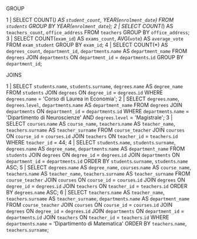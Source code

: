 GROUP

1 | SELECT COUNT(_) AS `student_count`, YEAR(`enrolment_date`) FROM `students` GROUP BY YEAR(`enrolment_date`);
2 | SELECT COUNT(_) AS `teachers_count`, `office_address` FROM `teachers` GROUP BY `office_address`;
3 | SELECT COUNT(`exam_id`) AS `exams_count`, AVG(`vote`) AS `average_vote` FROM `exam_student` GROUP BY `exam_id`;
4 | SELECT COUNT(\*) AS `degrees_count`, `department_id`, `departments`.`name` AS `department_name` FROM `degrees` JOIN `departments` ON `department_id` = `departments`.`id` GROUP BY `department_id`;

JOINS

1 | SELECT `students`.`name`, `students`.`surname`, `degrees`.`name` AS `degree_name` FROM `students` JOIN `degrees` ON `degree_id` = `degrees`.`id` WHERE `degrees`.`name` = 'Corso di Laurea in Economia';
2 | SELECT `degrees`.`name`, `degrees`.`level`, `departments`.`name` AS `department_name` FROM `degrees` JOIN `departments` ON `department_id` = `departments`.`id` WHERE `departments`.`name` = 'Dipartimento di Neuroscienze' AND `degrees`.`level` = 'Magistrale';
3 | SELECT `courses`.`name` AS `course_name`, `teachers`.`name` AS `teacher_name`, `teachers`.`surname` AS `teacher_surname` FROM `course_teacher` JOIN `courses` ON `course_id` = `courses`.`id` JOIN `teachers` ON `teacher_id` = `teachers`.`id` WHERE `teacher_id` = 44;
4 | SELECT `students`.`name`, `students`.`surname`, `degrees`.`name` AS `degree_name`, `departments`.`name` AS `department_name` FROM `students` JOIN `degrees` ON `degree_id` = `degrees`.`id` JOIN `departments` ON `department_id` = `departments`.`id` ORDER BY `students`.`surname`, `students`.`name` ASC;
5 | SELECT `degrees`.`name` AS `degree_name`, `courses`.`name` AS `course_name`, `teachers`.`name` AS `teacher_name`, `teachers`.`surname` AS `teacher_surname` FROM `course_teacher` JOIN `courses` ON `course_id` = `courses`.`id` JOIN `degrees` ON `degree_id` = `degrees`.`id` JOIN `teachers` ON `teacher_id` = `teachers`.`id` ORDER BY `degrees`.`name` ASC;
6 | SELECT `teachers`.`name` AS `teacher_name`, `teachers`.`surname` AS `teacher_surname`, `departments`.`name` AS `department_name` FROM `course_teacher` JOIN `courses` ON `course_id` = `courses`.`id` JOIN `degrees` ON `degree_id` = `degrees`.`id` JOIN `departments` ON `department_id` = `departments`.`id` JOIN `teachers` ON `teacher_id` = `teachers`.`id` WHERE `departments`.`name` = 'Dipartimento di Matematica' ORDER BY `teachers`.`name`, `teachers`.`surname`;
